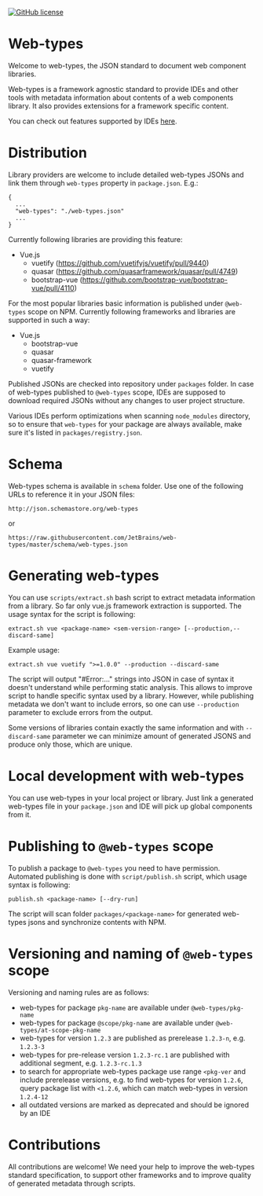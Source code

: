 [![GitHub license](https://img.shields.io/badge/license-Apache%20License%202.0-blue.svg?style=flat)](https://www.apache.org/licenses/LICENSE-2.0)

# Web-types

Welcome to web-types, the JSON standard to document web component libraries.

Web-types is a framework agnostic standard to provide IDEs and other tools with metadata information about contents 
of a web components library. It also provides extensions for a framework specific content.

You can check out features supported by IDEs [here](https://github.com/JetBrains/web-types/wiki/Features-supported-by-IDEs).

# Distribution

Library providers are welcome to include detailed web-types JSONs and link them through `web-types`
property in `package.json`. E.g.:
```
{
  ...
  "web-types": "./web-types.json"
  ...
}
```
Currently following libraries are providing this feature:
 * Vue.js
   * vuetify (https://github.com/vuetifyjs/vuetify/pull/9440)
   * quasar (https://github.com/quasarframework/quasar/pull/4749)
   * bootstrap-vue (https://github.com/bootstrap-vue/bootstrap-vue/pull/4110)

For the most popular libraries basic information is published under `@web-types` scope on NPM. 
Currently following frameworks and libraries are supported in such a way:
 * Vue.js
    * bootstrap-vue 
    * quasar
    * quasar-framework
    * vuetify 

Published JSONs are checked into repository under `packages` folder. In case of web-types published to `@web-types` scope,  IDEs are supposed to download required JSONs without any changes to user project structure.

Various IDEs perform optimizations when scanning `node_modules` directory, so to ensure that `web-types` for 
your package are always available, make sure it's listed in `packages/registry.json`.

# Schema

Web-types schema is available in `schema` folder. Use one of the following URLs to reference it in your JSON files:
```
http://json.schemastore.org/web-types
```
or
```
https://raw.githubusercontent.com/JetBrains/web-types/master/schema/web-types.json
```


# Generating web-types

You can use `scripts/extract.sh` bash script to extract metadata information from a library. 
So far only vue.js framework extraction is supported. The usage syntax for the script is following:

```
extract.sh vue <package-name> <sem-version-range> [--production,--discard-same]
```
Example usage:
```
extract.sh vue vuetify ">=1.0.0" --production --discard-same
```
The script will output "#Error:..." strings into JSON in case of syntax it doesn't understand
while performing static analysis. This allows to improve script to handle specific syntax used
by a library. However, while publishing metadata we don't want to include errors, so one can
use `--production` parameter to exclude errors from the output. 

Some versions of libraries contain exactly the same information and with `--discard-same` parameter
we can minimize amount of generated JSONS and produce only those, which are unique.

# Local development with web-types

You can use web-types in your local project or library. Just link a generated web-types file in your `package.json` and IDE will pick up global components from it.

# Publishing to `@web-types` scope

To publish a package to `@web-types` you need to have permission. Automated publishing is done with
`script/publish.sh` script, which usage syntax is following:
```
publish.sh <package-name> [--dry-run]
```
The script will scan folder `packages/<package-name>` for generated web-types jsons and synchronize
contents with NPM. 

# Versioning and naming of `@web-types` scope
Versioning and naming rules are as follows:
* web-types for package `pkg-name` are available under `@web-types/pkg-name`
* web-types for package `@scope/pkg-name` are available under `@web-types/at-scope-pkg-name`
* web-types for version `1.2.3` are published as prerelease `1.2.3-n`, e.g. `1.2.3-3`
* web-types for pre-release version `1.2.3-rc.1` are published with additional segment, 
  e.g. `1.2.3-rc.1.3`
* to search for appropriate web-types package use range `<pkg-ver` and include prerelease versions, 
  e.g. to find web-types for version `1.2.6`, query package list with `<1.2.6`, which can match 
  web-types in version `1.2.4-12` 
* all outdated versions are marked as deprecated and should be ignored by an IDE

# Contributions

All contributions are welcome! We need your help to improve the web-types standard specification,
to support other frameworks and to improve quality of generated metadata through scripts. 

